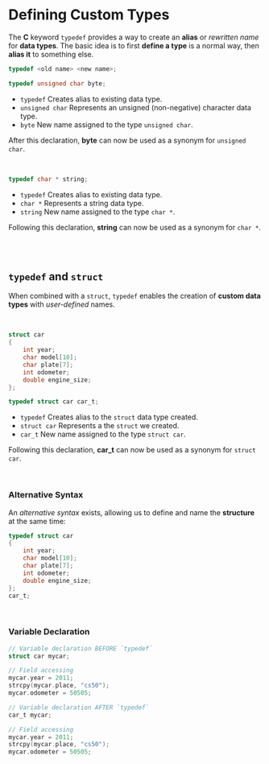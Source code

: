 # Defining Custom Types

The **C** keyword `typedef` provides a way to create an **alias** or *rewritten name* for **data types**. The basic idea is to first **define a type** is a normal way, then **alias it** to something else.
```c
typedef <old name> <new name>;
```
```c
typedef unsigned char byte;
```
- `typedef` Creates alias to existing data type.
- `unsigned char` Represents an unsigned (non-negative) character data type.
- `byte` New name assigned to the type `unsigned char`.

After this declaration, **byte** can now be used as a synonym for `unsigned char`.

<br>

```c
typedef char * string;
```
- `typedef` Creates alias to existing data type.
- `char *` Represents a string data type.
- `string` New name assigned to the type `char *`.

Following this declaration, **string** can now be used as a synonym for `char *`.

<br><br>

## `typedef` and `struct`

When combined with a `struct`, `typedef` enables the creation of **custom data types** with *user-defined* names.

<br>

```c
struct car
{
    int year;
    char model[10];
    char plate[7];
    int odometer;
    double engine_size;
};

typedef struct car car_t;
```
- `typedef` Creates alias to the `struct` data type created.
- `struct car` Represents a the `struct` we created.
- `car_t` New name assigned to the type `struct car`.

Following this declaration, **car_t** can now be used as a synonym for `struct car`.

<br>

### Alternative Syntax
An *alternative syntax* exists, allowing us to define and name the **structure** at the same time:

```c
typedef struct car
{
    int year;
    char model[10];
    char plate[7];
    int odometer;
    double engine_size;
};
car_t;
```

<br>

### Variable Declaration

```c
// Variable declaration BEFORE `typedef`
struct car mycar;

// Field accessing 
mycar.year = 2011;
strcpy(mycar.place, "cs50");
mycar.odometer = 50505;
```
```c
// Variable declaration AFTER `typedef`
car_t mycar;

// Field accessing 
mycar.year = 2011;
strcpy(mycar.place, "cs50");
mycar.odometer = 50505;
```
